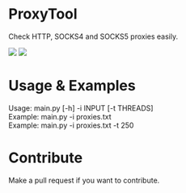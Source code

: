 # ProxyTool
Check HTTP, SOCKS4 and SOCKS5 proxies easily.


<img src="https://i.imgur.com/1gKgnFn.png">
<img src="https://i.imgur.com/c9C9y8K.png">

# Usage & Examples

Usage: main.py [-h] -i INPUT [-t THREADS]<br />
Example: main.py -i proxies.txt<br />
Example: main.py -i proxies.txt -t 250<br />

# Contribute

Make a pull request if you want to contribute.
